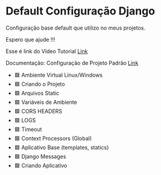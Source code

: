 # Default Configuração Django

Configuração base default que utilizo no meus projetos.

Espero que ajude !!!

Esse é link do Vídeo Tutorial [Link](https://www.youtube.com/watch?v=tr3RkGkbEU4&t=0s)

Documentação: Configuração de Projeto Padrão [Link](https://leticia.up.railway.app/document-view/configuracao-default-de-projeto-completo)

- 🟩 Ambiente Virtual Linux/Windows
- 🟩 Criando o Projeto
- 🟩 Arquivos Static
- 🟩 Variáveis de Ambiente
- 🟩 CORS HEADERS
- 🟩 LOGS
- 🟩 Timeout
- 🟩 Context Processors (Global)
- 🟩 Aplicativo Base (templates, statics)
- 🟩 Django Messages
- 🟩 Criando Aplicativo
